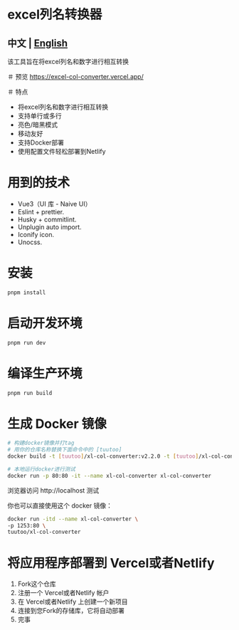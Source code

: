 # excel列名转换器
## 中文 | [English](https://github.com/tuutoo/excel-col-converter/blob/main/README.md)
该工具旨在将excel列名和数字进行相互转换

＃ 预览
https://excel-col-converter.vercel.app/

＃ 特点
 - 将excel列名和数字进行相互转换
 - 支持单行或多行
 - 亮色/暗黑模式
 - 移动友好
 - 支持Docker部署
 - 使用配置文件轻松部署到Netlify

# 用到的技术
 -  Vue3（UI 库 - Naive UI）
 -  Eslint + prettier.
 -  Husky + commitlint.
 -  Unplugin auto import.
 -  Iconify icon.
 -  Unocss.

# 安装

```sh
pnpm install
```

# 启动开发环境

```sh
pnpm run dev
```

# 编译生产环境

```sh
pnpm run build
```

# 生成 Docker 镜像
```sh
# 构建docker镜像并打tag
# 用你的仓库名称替换下面命令中的 [tuutoo]
docker build -t [tuutoo]/xl-col-converter:v2.2.0 -t [tuutoo]/xl-col-converter:latest .

# 本地运行docker进行测试
docker run -p 80:80 -it --name xl-col-converter xl-col-converter
```
浏览器访问 http://localhost 测试

你也可以直接使用这个 docker 镜像：
```sh
docker run -itd --name xl-col-converter \
-p 1253:80 \
tuutoo/xl-col-converter
```

# 将应用程序部署到 Vercel或者Netlify
 1. Fork这个仓库
 1. 注册一个 Vercel或者Netlify 帐户
 1. 在 Vercel或者Netlify 上创建一个新项目
 1. 连接到您Fork的存储库，它将自动部署
 1. 完事